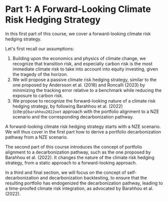 # Part 1: A Forward-Looking Climate Risk Hedging Strategy

In this first part of this course, we cover a forward-looking climate risk hedging strategy.

Let's first recall our assumptions:
1. Building upon the economics and physics of climate change, we recognize that transition risk, and especially carbon risk is the most immediate climate risk to take into account into equity investing, given the tragedy of the horizon.
2. We will propose a passive climate risk hedging strategy, similar to the one proposed by Andersson et al. (2016) and Roncalli (2023) by minimizing the tracking error relative to a benchmark while reducing the exposure to carbon risk.
3. We propose to recognize the forward-looking nature of a climate risk hedging strategy, by following Barahhou et al. (2022)  {cite:p}`barahhou2022net` approach with the portfolio alignment to a NZE scenario and the corresponding decarbonization pathway.

A forward-looking climate risk hedging strategy starts with a NZE scenario. We will thus cover in the first part how to derive a portfolio decarbonization pathway from a NZE scenario.

The second part of this course introduces the concept of portfolio alignment to a decarbonization pathway, such as the one proposed by Barahhou et al. (2022). It changes the nature of the climate risk hedging strategy, from a static approach to a forward-looking approach.

In a third and final section, we will focus on the concept of self-decarbonization and decarbonization backtesting, to ensure that the resulting portfolio has endogenized the decarbonization pathway, leading to a time-proofed climate risk integration, as advocated by Barahhou et al. (2022).
